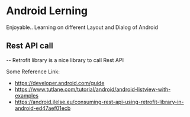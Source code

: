 # Android Lerning
Enjoyable.. Learning on different Layout and Dialog of Android

## Rest API call
-- Retrofit library is a nice library to call Rest API

Some Reference Link:
* https://developer.android.com/guide
* https://www.tutlane.com/tutorial/android/android-listview-with-examples
* https://android.jlelse.eu/consuming-rest-api-using-retrofit-library-in-android-ed47aef01ecb
